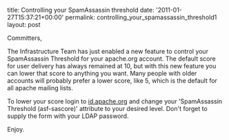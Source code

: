 title: Controlling your SpamAssassin threshold
date: '2011-01-27T15:37:21+00:00'
permalink: controlling_your_spamassassin_threshold1
layout: post

<p>Committers,</p>

<p>
The Infrastructure Team has just enabled a new feature to control your SpamAssassin Threshold for your apache.org account.  The default score for user delivery has always remained at 10, but with this new feature you can lower that score to anything you want. Many people with older accounts will probably prefer a lower score, like 5, which is the default for all apache mailing lists.</p>

<p>To lower your score login to <a href="https://id.apache.org/">id.apache.org</a> and change your 'SpamAssassin Threshold (asf-sascore)' attribute to your desired level.  Don't forget to supply the form with your LDAP password.</p>

<p>Enjoy.</p>
